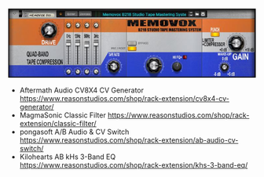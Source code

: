![Thumbnail](thumbnail.jpg)

* Aftermath Audio CV8X4 CV Generator https://www.reasonstudios.com/shop/rack-extension/cv8x4-cv-generator/
* MagmaSonic Classic Filter https://www.reasonstudios.com/shop/rack-extension/classic-filter/
* pongasoft A/B Audio & CV Switch https://www.reasonstudios.com/shop/rack-extension/ab-audio-cv-switch/
* Kilohearts AB kHs 3-Band EQ https://www.reasonstudios.com/shop/rack-extension/khs-3-band-eq/